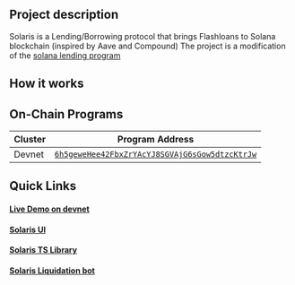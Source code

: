 ## Project description
Solaris is a Lending/Borrowing protocol that brings Flashloans to Solana blockchain (inspired by Aave and Compound)
The project is a modification of the [solana lending program](https://github.com/solana-labs/solana-program-library)

## How it works


## On-Chain Programs

| Cluster | Program Address |
| --- | --- |
| Devnet | [`6h5geweHee42FbxZrYAcYJ8SGVAjG6sGow5dtzcKtrJw`](https://explorer.solana.com/address/6h5geweHee42FbxZrYAcYJ8SGVAjG6sGow5dtzcKtrJw?cluster=devnet) |

## Quick Links

#### [Live Demo on devnet](https://solarisprotocol.com/)
#### [Solaris UI](https://github.com/solaris-protocol/solaris-ui)

#### [Solaris TS Library](https://github.com/solaris-protocol/solaris-ts)

#### [Solaris Liquidation bot](https://github.com/solaris-protocol/solaris-liquidation-bot)